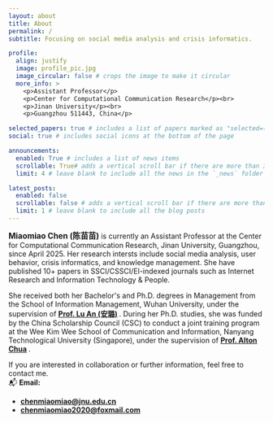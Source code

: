 ```yaml
---
layout: about
title: About
permalink: /
subtitle: Focusing on social media analysis and crisis informatics.

profile:
  align: justify
  image: profile_pic.jpg
  image_circular: false # crops the image to make it circular
  more_info: >
    <p>Assistant Professor</p>
    <p>Center for Computational Communication Research</p><br>
    <p>Jinan University</p><br>
    <p>Guangzhou 511443, China</p>

selected_papers: true # includes a list of papers marked as "selected={true}"
social: true # includes social icons at the bottom of the page

announcements:
  enabled: True # includes a list of news items
  scrollable: True# adds a vertical scroll bar if there are more than 3 news items
  limit: 4 # leave blank to include all the news in the `_news` folder

latest_posts:
  enabled: false
  scrollable: false # adds a vertical scroll bar if there are more than 3 new posts items
  limit: 1 # leave blank to include all the blog posts
---
```

 <span style="font-weight: bold; font-size: 1.1em; color: var(--global-theme-color);">Miaomiao Chen (陈苗苗)</span> is currently an Assistant Professor at the Center for Computational Communication Research, Jinan University, Guangzhou, since April 2025. Her research intersts include social media analysis, user behavior, crisis informatics, and  knowledge management. She have published 10+ papers in SSCI/CSSCI/EI-indexed journals such as Internet Research and Information Technology & People.

She received both her Bachelor's and Ph.D. degrees in Management from the School of Information Management, Wuhan University, under the supervision of <span style="font-weight: bold; color: var(--global-theme-color);">[Prof. Lu An (安璐)](https://simjwz.whu.edu.cn/info/1050/4936.htm) </span>. During her Ph.D. studies, she was funded by the China Scholarship Council (CSC) to conduct a joint training program at the Wee Kim Wee School of Communication and Information, Nanyang Technological University (Singapore), under the supervision of <span style="font-weight: bold; color: var(--global-theme-color);">[Prof. Alton Chua](https://www.ntu.edu.sg/research/faculty-directory/detail/Alton-Chua-Yeow-Kuan) </span>.

If you are interested in collaboration or further information, feel free to contact me.<br>
📬 **Email:**  
- <span style="font-weight: bold; color: var(--global-theme-color);">[chenmiaomiao@jnu.edu.cn](mailto:chenmiaomiao@jnu.edu.cn) </span>
- <span style="font-weight: bold; color: var(--global-theme-color);">[chenmiaomiao2020@foxmail.com](mailto:chenmiaomiao2020@foxmail.com) </span> 

